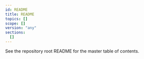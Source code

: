 ```yaml
---
id: README
title: README
topics: []
scope: []
version: "any"
sections:
  []
---
```


<!-- Mirror of top-level README but inside docs for easier navigation -->

See the repository root README for the master table of contents.
